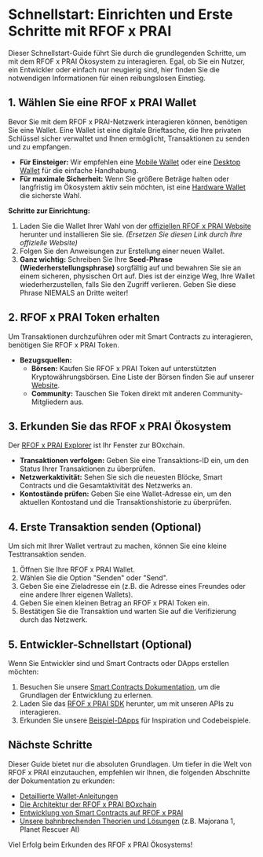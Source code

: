 # Schnellstart: Einrichten und Erste Schritte mit RFOF x PRAI

Dieser Schnellstart-Guide führt Sie durch die grundlegenden Schritte, um mit dem RFOF x PRAI Ökosystem zu interagieren. Egal, ob Sie ein Nutzer, ein Entwickler oder einfach nur neugierig sind, hier finden Sie die notwendigen Informationen für einen reibungslosen Einstieg.

## 1. Wählen Sie eine RFOF x PRAI Wallet

Bevor Sie mit dem RFOF x PRAI-Netzwerk interagieren können, benötigen Sie eine Wallet. Eine Wallet ist eine digitale Brieftasche, die Ihre privaten Schlüssel sicher verwaltet und Ihnen ermöglicht, Transaktionen zu senden und zu empfangen.

* **Für Einsteiger:** Wir empfehlen eine [Mobile Wallet](link-to-mobile-wallet-instructions.md) oder eine [Desktop Wallet](link-to-desktop-wallet-instructions.md) für die einfache Handhabung.
* **Für maximale Sicherheit:** Wenn Sie größere Beträge halten oder langfristig im Ökosystem aktiv sein möchten, ist eine [Hardware Wallet](link-to-hardware-wallet-instructions.md) die sicherste Wahl.

**Schritte zur Einrichtung:**
1.  Laden Sie die Wallet Ihrer Wahl von der [offiziellen RFOF x PRAI Website](https://your-rfof-x-prai-website.org/wallets) herunter und installieren Sie sie. *(Ersetzen Sie diesen Link durch Ihre offizielle Website)*
2.  Folgen Sie den Anweisungen zur Erstellung einer neuen Wallet.
3.  **Ganz wichtig:** Schreiben Sie Ihre **Seed-Phrase (Wiederherstellungsphrase)** sorgfältig auf und bewahren Sie sie an einem sicheren, physischen Ort auf. Dies ist der einzige Weg, Ihre Wallet wiederherzustellen, falls Sie den Zugriff verlieren. Geben Sie diese Phrase NIEMALS an Dritte weiter!

## 2. RFOF x PRAI Token erhalten

Um Transaktionen durchzuführen oder mit Smart Contracts zu interagieren, benötigen Sie RFOF x PRAI Token.

* **Bezugsquellen:**
    * **Börsen:** Kaufen Sie RFOF x PRAI Token auf unterstützten Kryptowährungsbörsen. Eine Liste der Börsen finden Sie auf unserer [Website](https://your-rfof-x-prai-website.org/exchanges).
    * **Community:** Tauschen Sie Token direkt mit anderen Community-Mitgliedern aus.

## 3. Erkunden Sie das RFOF x PRAI Ökosystem

Der [RFOF x PRAI Explorer](link-to-rfof-x-prai-explorer.md) ist Ihr Fenster zur BOxchain.

* **Transaktionen verfolgen:** Geben Sie eine Transaktions-ID ein, um den Status Ihrer Transaktionen zu überprüfen.
* **Netzwerkaktivität:** Sehen Sie sich die neuesten Blöcke, Smart Contracts und die Gesamtaktivität des Netzwerks an.
* **Kontostände prüfen:** Geben Sie eine Wallet-Adresse ein, um den aktuellen Kontostand und die Transaktionshistorie zu überprüfen.

## 4. Erste Transaktion senden (Optional)

Um sich mit Ihrer Wallet vertraut zu machen, können Sie eine kleine Testtransaktion senden.

1.  Öffnen Sie Ihre RFOF x PRAI Wallet.
2.  Wählen Sie die Option "Senden" oder "Send".
3.  Geben Sie eine Zieladresse ein (z.B. die Adresse eines Freundes oder eine andere Ihrer eigenen Wallets).
4.  Geben Sie einen kleinen Betrag an RFOF x PRAI Token ein.
5.  Bestätigen Sie die Transaktion und warten Sie auf die Verifizierung durch das Netzwerk.

## 5. Entwickler-Schnellstart (Optional)

Wenn Sie Entwickler sind und Smart Contracts oder DApps erstellen möchten:

1.  Besuchen Sie unsere [Smart Contracts Dokumentation](link-to-smart-contracts-documentation.md), um die Grundlagen der Entwicklung zu erlernen.
2.  Laden Sie das [RFOF x PRAI SDK](link-to-rfof-x-prai-sdk.md) herunter, um mit unseren APIs zu interagieren.
3.  Erkunden Sie unsere [Beispiel-DApps](link-to-example-dapps.md) für Inspiration und Codebeispiele.

## Nächste Schritte

Dieser Guide bietet nur die absoluten Grundlagen. Um tiefer in die Welt von RFOF x PRAI einzutauchen, empfehlen wir Ihnen, die folgenden Abschnitte der Dokumentation zu erkunden:

* [Detaillierte Wallet-Anleitungen](link-to-wallets-md-file.md)
* [Die Architektur der RFOF x PRAI BOxchain](link-to-blockchain-md-file.md)
* [Entwicklung von Smart Contracts auf RFOF x PRAI](link-to-smart-contracts-md-file.md)
* [Unsere bahnbrechenden Theorien und Lösungen](link-to-theories-solutions-folder.md) (z.B. Majorana 1, Planet Rescuer AI)

Viel Erfolg beim Erkunden des RFOF x PRAI Ökosystems!
